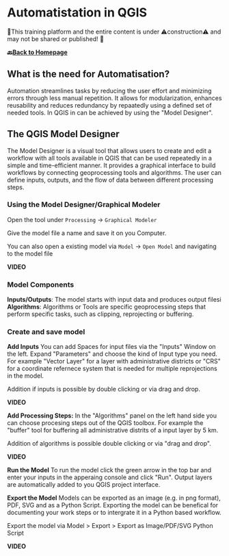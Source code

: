# Automatistation in QGIS

🚧This training platform and the entire content is under ⚠️construction⚠️ and may not be shared or published! 🚧

__🔙[Back to Homepage](/content/intro.md)__

## What is the need for Automatisation?
Automation streamlines tasks by reducing the user effort and minimizing errors through less manual repetition. It allows for modularization, enhances reusability and reduces redundancy by repaatedly using a defined set of needed tools. In QGIS in can be achieved by using the "Model Designer".

## The QGIS Model Designer
The Model Designer is a visual tool that allows users to create and edit a workflow with all tools available in QGIS that can be used repeatedly in a simple and time-efficient manner. It provides a graphical interface to build workflows by connecting geoprocessing tools and algorithms. The user can define inputs, outputs, and the flow of data between different processing steps.

### Using the Model Designer/Graphical Modeler

Open the tool under `Processing` -> `Graphical Modeler`

Give the model file a name and save it on you Computer.

You can also open a existing model via `Model` -> `Open Model` and navigating to the model file


**VIDEO**

### Model Components
**Inputs/Outputs**: The model starts with input data and produces output filesi
**Algorithms**: Algorithms or Tools are specific geoprocessing steps that perform specific tasks, such as clipping, reprojecting or buffering.


### Create and save model

**Add Inputs**
You can add Spaces for input files via the "Inputs" Window on the left. Expand "Parameters" and choose the kind of Input type you need. For example "Vector Layer" for a layer with administrative districts or "CRS" for a coordinate refernece system that is needed for multiple reprojections in the model.

Addition if inputs is possible by double clicking or via drag and drop.

**VIDEO**


**Add Processing Steps:**
In the "Algorithms" panel on the left hand side you can choose procesing steps out of the QGIS toolbox. For example the "buffer" tool for buffering all administrative distrits of a input layer by 5 km.

Addition of algorithms is possible double clicking or via "drag and drop".

**VIDEO**


**Run the Model**
To run the model click the green arrow in the top bar and enter your inputs in the apperaing console and click "Run". Output layers are automatically added to you QGIS project interface.

**Export the Model**
Models can be exported as an image (e.g. in png format), PDF, SVG and as a Python Script. Exporting the model can be benefical for documenting your work steps or to intergrate it in a Python based workflow.

Export the model via Model > Export > Export as Image/PDF/SVG Python Script

**VIDEO**